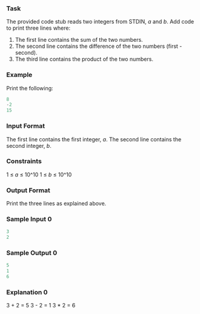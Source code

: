 ### Task
The provided code stub reads two integers from STDIN, *a* and *b*. Add code to print three lines where:
1. The first line contains the sum of the two numbers.
2. The second line contains the difference of the two numbers (first - second).
3. The third line contains the product of the two numbers.

### Example
Print the following:
```py
8
-2
15
```

### Input Format
The first line contains the first integer, *a*.
The second line contains the second integer, *b*.

### Constraints
1 ≤ *a* ≤ 10^10
1 ≤ *b* ≤ 10^10

### Output Format
Print the three lines as explained above.

### Sample Input 0
```py
3
2
```
### Sample Output 0
```py
5
1
6
```
### Explanation 0
3 + 2 = 5
3 - 2 = 1
3 * 2 = 6